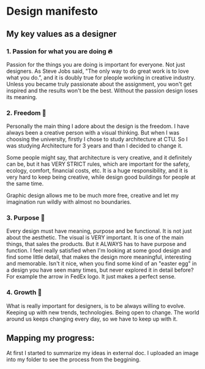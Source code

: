 # Design manifesto

## My key values as a designer

### 1. Passion for what you are doing 🔥
Passion for the things you are doing is important for everyone. Not just designers. As Steve Jobs said, "The only way to do great work is to love what you do.”, and it is doubly true for pleople working in creative industry. Unless you became truly passionate about the assignment, you won't get inspired and the results won't be the best. Without the passion design loses its meaning.

### 2. Freedom 🗽
Personally the main thing I adore about the design is the freedom. I have always been a creative person with a visual thinking. But when I was choosing the university, firstly I chose to study architecture at CTU. So I was studying Architecture for 3 years and than I decided to change it.

Some people might say, that architecture is very creative, and it definitely can be, but it has VERY STRICT rules, which are important for the safety, ecology, comfort, financial costs, etc. It is a huge responsibility, and it is very hard to keep being creative, while design good buildings for people at the same time.

Graphic design allows me to be much more free, creative and let my imagination run wildly with almost no boundaries.

### 3. Purpose 🎯
Every design must have meaning, purpose and be functional. It is not just about the aesthetic. The visual is VERY important. It is one of the main things, that sales the products. But it ALWAYS has to have purpose and function. I feel really satisfied when I'm looking at some good design and find some little detail, that makes the design more meaningful, interesting and memorable. Isn't it nice, when you find some kind of an "easter egg" in a design you have seen many times, but never explored it in detail before? For example the arrow in FedEx logo. It just makes a perfect sense.  

### 4. Growth 🚀
What is really important for designers, is to be always willing to evolve. Keeping up with new trends, technologies. Being open to change. The world around us keeps changing every day, so we have to keep up with it.


## Mapping my progress:
At first I started to summarize my ideas in external doc. I uploaded an image into my folder to see the process from the beggining.



